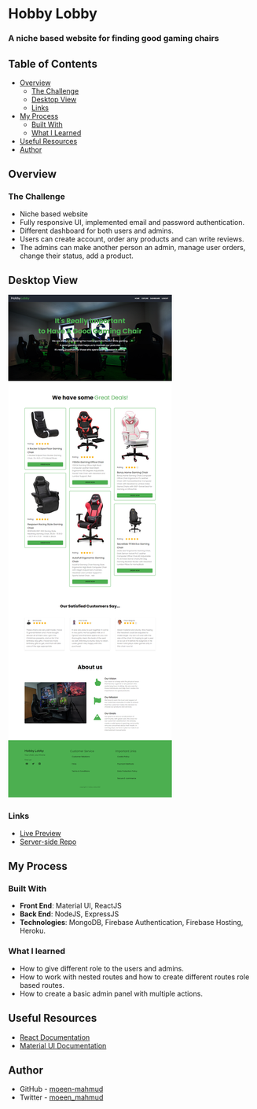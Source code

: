 # Hobby Lobby

### A niche based website for finding good gaming chairs

## Table of Contents

- [Overview](#overview)
  - [The Challenge](#the-challenge)
  - [Desktop View](#desktop-view)
  - [Links](#links)
- [My Process](#my-process)
  - [Built With](#built-with)
  - [What I Learned](#what-i-learned)
- [Useful Resources](#useful-resources)
- [Author](#author)

## Overview

### The Challenge

- Niche based website
- Fully responsive UI, implemented email and password authentication.
- Different dashboard for both users and admins.
- Users can create account, order any products and can write reviews.
- The admins can make another person an admin, manage user orders, change their status, add a product.

## Desktop View

![Project Shot](./screenshot/hobby-lobby.png)

### Links

- [Live Preview](https://hobby-lobby-moeen.web.app/)
- [Server-side Repo](https://github.com/moeen-mahmud/nanote-server)

## My Process

### Built With

- **Front End**: Material UI, ReactJS
- **Back End**: NodeJS, ExpressJS
- **Technologies**: MongoDB, Firebase Authentication, Firebase Hosting, Heroku.

### What I learned

- How to give different role to the users and admins.
- How to work with nested routes and how to create different routes role based routes.
- How to create a basic admin panel with multiple actions.

## Useful Resources

- [React Documentation](https://reactjs.org/)
- [Material UI Documentation](https://mui.com/)

## Author

- GitHub - [moeen-mahmud](https://github.com/moeen-mahmud)
- Twitter - [moeen_mahmud](https://twitter.com/moeen_mahmud)
